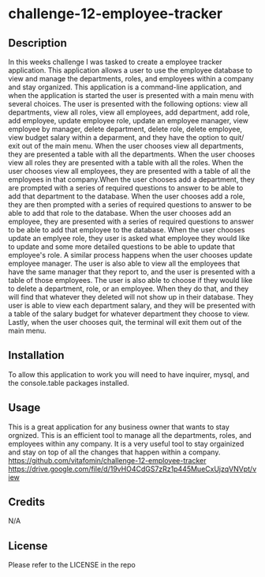 # challenge-12-employee-tracker

## Description
 
 In this weeks challenge I was tasked to create a employee tracker application. This application allows a user to use the employee database to view and manage the departments, roles, and employees within a company and stay organized. This application is a command-line application, and when the application is started the user is presented with a main menu with several choices. The user is presented with the following options: view all departments, view all roles, view all employees, add department, add role, add employee, update employee role, update an employee manager, view employee by manager, delete department, delete role, delete employee, view budget salary within a deparment, and they have the option to quit/ exit out of the main menu. When the user chooses view all departments, they are presented a table with all the departments. When the user chooses view all roles they are presented with a table with all the roles. When the user chooses view all employees, they are presented with a table of all the employees in that company.When the user chooses add a department, they are prompted with a series of required questions to answer to be able to add that department to the database. When the user chooses add a role, they are then prompted with a series of required questions to answer to be able to add that role to the database. When the user chooses add an employee, they are presented with a series of required questions to answer to be able to add that employee to the database. When the user chooses update an emplyee role, they user is asked what employee they would like to update and some more detailed questions to be able to update that employee's role. A similar process happens when the user chooses update employee manager. The user is also able to view all the employees that have the same manager that they report to, and the user is presented with a table of those employees. The user is also able to choose if they would like to delete a department, role, or an employee. When they do that, and they will find that whatever they deleted will not show up in their database. They user is able to view each department salary, and they will be presented with a table of the salary budget for whatever department they choose to view. Lastly, when the user chooses quit, the terminal will exit them out of the main menu. 


## Installation

To allow this application to work you will need to have inquirer, mysql, and the console.table packages installed.


## Usage

This is a great application for any business owner that wants to stay orgnized. This is an efficient tool to manage all the departments, roles, and employees within any company. It is a very useful tool to stay orgainized and stay on top of all the changes that happen within a company.
 https://github.com/vitafomin/challenge-12-employee-tracker
 https://drive.google.com/file/d/19vHO4CdGS7zRz1p445MueCxUjzqVNVpt/view

## Credits

N/A

## License

Please refer to the LICENSE in the repo